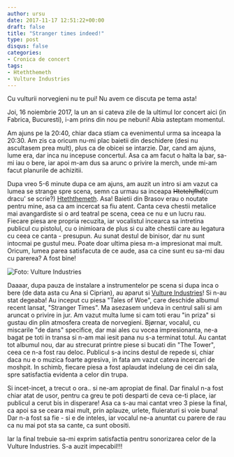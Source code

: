 ```yaml
---
author: ursu
date: 2017-11-17 12:51:22+00:00
draft: false
title: "Stranger times indeed!"
type: post
disqus: false
categories:
- Cronica de concert
tags:
- Hteththemeth
- Vulture Industries
---
```

Cu vulturii norvegieni nu te pui! Nu avem ce discuta pe tema asta!

Joi, 16 noiembrie 2017, la un an si cateva zile de la ultimul lor concert aici (in Fabrica, Bucuresti), i-am prins din nou pe nebuni! Abia asteptam momentul.

Am ajuns pe la 20:40, chiar daca stiam ca evenimentul urma sa inceapa la 20:30. Am zis ca oricum nu-mi plac baietii din deschidere (desi nu ascultasem prea mult), plus ca de obicei se intarzie. Dar, cand am ajuns, lume era, dar inca nu incepuse concertul. Asa ca am facut o halta la bar, sa-mi iau o bere, iar apoi m-am dus sa arunc o privire la merch, unde mi-am facut planurile de achizitii. 

Dupa vreo 5-6 minute dupa ce am ajuns, am auzit un intro si am vazut ca lumea se strange spre scena, semn ca urmau sa inceapa <del>Htetehjfhd</del>(cum dracu' se scrie?) [Hteththemeth](https://www.facebook.com/Hteththemeth). Asa! Baietii din Brasov erau o noutate pentru mine, asa ca am incercat sa fiu atent. Canta ceva chestii metalice mai avangardiste si o ard teatral pe scena, ceea ce nu e un lucru rau. Fiecare piesa are propria recuzita, iar vocalistul incearca sa intretina publicul cu pistolul, cu o inimioara de plus si cu alte chestii care au legatura cu ceea ce canta - presupun. Au sunat destul de binisor, dar nu sunt intocmai pe gustul meu. Poate doar ultima piesa m-a impresionat mai mult. Oricum, lumea parea satisfacuta de ce aude, asa ca cine sunt eu sa-mi dau cu parerea? A fost bine!

![Foto: Vulture Industries](/img/20171116_222128.jpg)

Daaaar, dupa pauza de instalare a instrumentelor pe scena si dupa inca o bere (de data asta cu Ana si Ciprian), au aparut si [Vulture Industries]()! Si n-au stat degeaba! Au inceput cu piesa "Tales of Woe", care deschide albumul recent lansat, "Stranger Times". Ma asezasem undeva in centrul salii si am aruncat o privire in jur. Am vazut multa lume si cam toti erau "in priza" si gustau din plin atmosfera creata de norvegieni. Bjørnar, vocalul, cu miscarile "de dans" specifice, dar mai ales cu vocea impresionanta, ne-a bagat pe toti in transa si n-am mai iesit pana nu s-a terminat totul. Au cantat tot albumul nou, dar au strecurat printre piese si bucati din "The Tower", ceea ce n-a fost rau deloc. Publicul s-a incins destul de repede si, chiar daca nu e o muzica foarte agresiva, in fata am vazut cateva incercari de moshpit. In schimb, fiecare piesa a fost aplaudat indelung de cei din sala, spre satisfactia evidenta a celor din trupa.

Si incet-incet, a trecut o ora.. si ne-am apropiat de final. Dar finalul n-a fost chiar atat de usor, pentru ca greu te poti desparti de ceva ce-ti place, iar publicul a cerut bis in disperare! Asa ca s-au mai cantat vreo 3 piese la final, ca apoi sa se ceara mai mult, prin aplauze, urlete, fluieraturi si voie buna! Dar n-a fost sa fie - si e de inteles, iar vocalul ne-a anuntat cu parere de rau ca nu mai pot sta sa cante, ca sunt obositi.

Iar la final trebuie sa-mi exprim satisfactia pentru sonorizarea celor de la Vulture Industries. S-a auzit impecabil!!!
